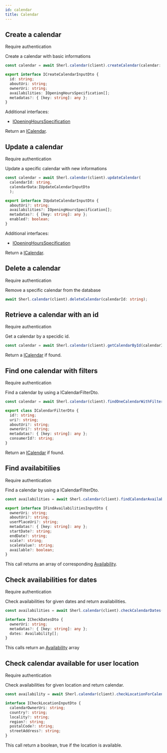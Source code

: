 ```yaml
---
id: calendar
title: Calendar
---
```


## Create a calendar

<span class="badge badge--warning">Require authentication</span>

Create a calendar with basic informations

```ts
const calendar = await Sherl.calendar(client).createCalendar(calendar: ICreateCalendarInputDto);
```

```ts
export interface ICreateCalendarInputDto {
  id: string;
  aboutUri: string;
  ownerUri: string;
  availabilities: IOpeningHoursSpecification[];
  metadatas?: { [key: string]: any };
}
```

Additional interfaces:

- [IOpeningHoursSpecification](calendar-types#IOpeningHoursSpecification)

Return an [ICalendar](calendar-types#icalendar).

## Update a calendar

<span class="badge badge--warning">Require authentication</span>

Update a specific calendar with new informations

```ts
const calendar = await Sherl.calendar(client).updateCalendar(
  calendarId: string,
  calendarData:IUpdateCalendarInputDto
  );
```

```ts
export interface IUpdateCalendarInputDto {
  aboutUri?: string;
  availabilities?: IOpeningHoursSpecification[];
  metadatas?: { [key: string]: any };
  enabled?: boolean;
}
```

Additional interfaces:

- [IOpeningHoursSpecification](calendar-types#IOpeningHoursSpecification)

Return a [ICalendar](calendar-types#icalendar).

## Delete a calendar

<span class="badge badge--warning">Require authentication</span>

Remove a specific calendar from the database

```ts
await Sherl.calendar(client).deleteCalendar(calendarId: string);
```

## Retrieve a calendar with an id

<span class="badge badge--warning">Require authentication</span>

Get a calendar by a specidic id.

```ts
const calendar = await Sherl.calendar(client).getCalendarById(calendarId: string);
```

Return a [ICalendar](calendar-types#icalendar) if found.

## Find one calendar with filters

<span class="badge badge--warning">Require authentication</span>

Find a calendar by using a ICalendarFilterDto.

```ts
const calendar = await Sherl.calendar(client).findOneCalendarWithFilter(filter: ICalendarFilterDto);
```

```ts
export class ICalendarFilterDto {
  id?: string;
  uri?: string;
  aboutUri?: string;
  ownerUri?: string;
  metadatas?: { [key: string]: any };
  consumerId?: string;
}
```

Return an [ICalendar](calendar-types#icalendar) if found.

## Find availabitilies

<span class="badge badge--warning">Require authentication</span>

Find a calendar by using a ICalendarFilterDto.

```ts
const availabilities = await Sherl.calendar(client).findCalendarAvailabilitiesWithFilter(filter: IFindAvailabilitiesInputDto);
```

```ts
export interface IFindAvailabilitiesInputDto {
  ownerUri: string;
  aboutUri?: string;
  userPlaceUri?: string;
  metadatas?: { [key: string]: any };
  startDate?: string;
  endDate?: string;
  scale?: string;
  scaleValue?: string;
  available?: boolean;
}
```

This call returns an array of corresponding [Availability](calendar-types#availability).

## Check availabilities for dates

<span class="badge badge--warning">Require authentication</span>

Check availabilities for given dates and return availabilities.

```ts
const availabilities = await Sherl.calendar(client).checkCalendarDates(filter: ICheckDatesDto);
```

```ts
interface ICheckDatesDto {
  ownerUri: string;
  metadatas?: { [key: string]: any };
  dates: Availability[];
}
```

This calls return an [Availability](calendar-types#availability) array

## Check calendar available for user location

<span class="badge badge--warning">Require authentication</span>

Check availabilities for given location and return calendar.

```ts
const availability = await Sherl.calendar(client).checkLocationForCalendar(filter: ICheckLocationInputDto);
```

```ts
interface ICheckLocationInputDto {
  calendarOwnerUri: string;
  country?: string;
  locality?: string;
  region?: string;
  postalCode?: string;
  streetAddress?: string;
}
```

This call return a boolean, true if the location is available.

